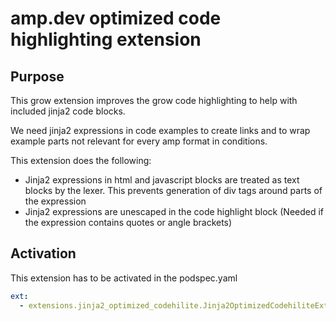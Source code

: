 # amp.dev optimized code highlighting extension


## Purpose

This grow extension improves the grow code highlighting to help with included jinja2 code blocks.

We need jinja2 expressions in code examples to create links and to wrap example parts not relevant for every amp format in conditions.

This extension does the following:
 * Jinja2 expressions in html and javascript blocks are treated as text blocks by the lexer.
   This prevents generation of div tags around parts of the expression
 * Jinja2 expressions are unescaped in the code highlight block 
   (Needed if the expression contains quotes or angle brackets)


## Activation

This extension has to be activated in the podspec.yaml

```yaml
ext:
  - extensions.jinja2_optimized_codehilite.Jinja2OptimizedCodehiliteExtension 
```
